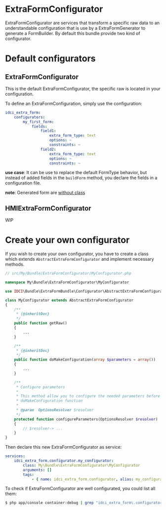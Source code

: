ExtraFormConfigurator
=====================


ExtraFormConfigurator are services that transform a specific raw data to an understandable
configuration that is use by a ExtraFormGenerator to generate a FormBuilder.
By default this bundle provide two kind of configurator.


# Default configurators

## ExtraFormConfigurator

This is the default ExtraFormConfigurator, the specific raw is located in your configuration.

To define an ExtraFormConfiguration, simply use the configuration:

```yml
idci_extra_form:
    configurators:
        my_first_form:
            fields:
                field1:
                    extra_form_type: text
                    options: ~
                    constraints: ~
                field2:
                    extra_form_type: text
                    options: ~
                    constraints: ~
```

**use case**:
It can be use to replace the default FormType behavior, but instead of added fields
in the `buildForm` method, you declare the fields in a configuration file.

**note**:
Generated form are [without class](http://symfony.com/doc/current/book/forms.html#using-a-form-without-a-class)


## HMIExtraFormConfigurator

WIP


# Create your own configurator

If you wish to create your own configurator, you have to create a class which
extends `AbstractExtraFormConfigurator` and implement necessary methods.

```php
// src/My/Bundle/ExtraFormConfigurator/MyConfigurator.php

namespace My\Bundle\ExtraFormConfigurator\MyConfigurator

use IDCI\Bundle\ExtraFormBundle\Configurator\AbstractExtraFormConfigurator;

class MyConfigurator extends AbstractExtraFormConfigurator
{
    /**
     * {@inheritDoc}
     */
    public function getRaw()
    {
        ...
    }

    /**
     * {@inheritDoc}
     */
    public function doMakeConfiguration(array $parameters = array())
    {
        ...
    }

    /**
     * Configure parameters
     *
     * This method allow you to configure the needed parameters before call
     * doMakeConfiguration function
     *
     * @param  OptionsResolver $resolver
     */
    protected function configureParameters(OptionsResolver $resolver)
    {
        // $resolver-> ...
    }
}
```

Then declare this new ExtraFormConfigurator as service:

```yml
services:
    idci_extra_form.configurator.my_configurator:
        class: My\Bundle\ExtraFormConfigurator\MyConfigurator
        arguments: []
        tags:
            - { name: idci_extra_form.configurator, alias: my_configurator }
```


To check if ExtraFormConfigurator are well configurated, you could list all them:
```sh
$ php app/console container:debug | grep "idci_extra_form\.configurator\."
```